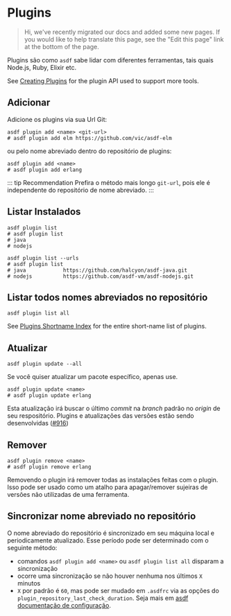 # Plugins

> Hi, we've recently migrated our docs and added some new pages. If you would like to help translate this page, see the "Edit this page" link at the bottom of the page.

Plugins são como `asdf` sabe lidar com diferentes ferramentas, tais quais Node.js, Ruby, Elixir etc.

See [Creating Plugins](/pt-br/plugins/create.md) for the plugin API used to support more tools.

## Adicionar

Adicione os plugins via sua Url Git:

```shell:no-line-numbers
asdf plugin add <name> <git-url>
# asdf plugin add elm https://github.com/vic/asdf-elm
```

ou pelo nome abreviado dentro do repositório de plugins:

```shell:no-line-numbers
asdf plugin add <name>
# asdf plugin add erlang
```

::: tip Recommendation
Prefira o método mais longo `git-url`, pois ele é independente do repositório de nome abreviado.
:::

## Listar Instalados

```shell:no-line-numbers
asdf plugin list
# asdf plugin list
# java
# nodejs
```

```shell:no-line-numbers
asdf plugin list --urls
# asdf plugin list
# java            https://github.com/halcyon/asdf-java.git
# nodejs          https://github.com/asdf-vm/asdf-nodejs.git
```

## Listar todos nomes abreviados no repositório

```shell:no-line-numbers
asdf plugin list all
```

See [Plugins Shortname Index](https://github.com/asdf-vm/asdf-plugin-template) for the entire short-name list of plugins.

## Atualizar

```shell:no-line-numbers
asdf plugin update --all
```

Se você quiser atualizar um pacote específico, apenas use.

```shell:no-line-numbers
asdf plugin update <name>
# asdf plugin update erlang
```

Esta atualização irá buscar o último _commit_ na _branch_ padrão no _origin_ de seu respositório. Plugins e atualizações das versões estão sendo desenvolvidas ([#916](https://github.com/asdf-vm/asdf/pull/916))

## Remover

```bash:no-line-numbers
asdf plugin remove <name>
# asdf plugin remove erlang
```

Removendo o plugin irá remover todas as instalações feitas com o plugin. Isso pode ser usado como um atalho para apagar/remover sujeiras de versões não utilizadas de uma ferramenta.

## Sincronizar nome abreviado no repositório

O nome abreviado do repositório é sincronizado em seu máquina local e periodicamente atualizado. Esse período pode ser determinado com o seguinte método:

- comandos `asdf plugin add <name>` ou `asdf plugin list all` disparam a sincronização
- ocorre uma sincronização se não houver nenhuma nos últimos `X` minutos
- `X` por padrão é `60`, mas pode ser mudado em `.asdfrc` via as opções do `plugin_repository_last_check_duration`. Seja mais em [asdf documentação de configuração](/pt-br/manage/configuration.md).
